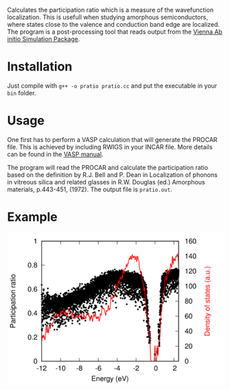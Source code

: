 Calculates the participation ratio which is a measure of the wavefunction localization.
This is usefull when studying amorphous semiconductors, where states close to the valence and
conduction band edge are localized.
The program is a post-processing tool that reads output from the [Vienna Ab initio Simulation Package](http://vasp.at).

# Installation
Just compile with `g++ -o pratio pratio.cc` and put the executable in your `bin` folder.

# Usage
One first has to perform a VASP calculation that will generate the PROCAR file.
This is achieved by including RWIGS in your INCAR file. More details can be found
in the [VASP manual](http://cms.mpi.univie.ac.at/vasp/vasp/PROCAR_file.html).

The program will read the PROCAR and calculate the participation ratio based on
the definition by R.J. Bell and P. Dean in Localization of phonons in vitreous
silica and related glasses in R.W. Douglas (ed.) Amorphous materials, p.443-451,
(1972). The output file is `pratio.out`.

# Example
![amorphous silicon](./example/pratio.png)
